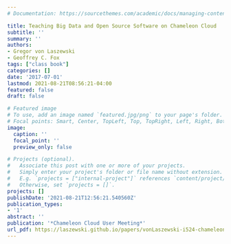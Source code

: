 ```yaml
---
# Documentation: https://sourcethemes.com/academic/docs/managing-content/

title: Teaching Big Data and Open Source Software on Chameleon Cloud
subtitle: ''
summary: ''
authors:
- Gregor von Laszewski
- Geoffrey C. Fox
tags: ["class book"]
categories: []
date: '2017-07-01'
lastmod: 2021-08-21T08:56:21-04:00
featured: false
draft: false

# Featured image
# To use, add an image named `featured.jpg/png` to your page's folder.
# Focal points: Smart, Center, TopLeft, Top, TopRight, Left, Right, BottomLeft, Bottom, BottomRight.
image:
  caption: ''
  focal_point: ''
  preview_only: false

# Projects (optional).
#   Associate this post with one or more of your projects.
#   Simply enter your project's folder or file name without extension.
#   E.g. `projects = ["internal-project"]` references `content/project/deep-learning/index.md`.
#   Otherwise, set `projects = []`.
projects: []
publishDate: '2021-08-21T12:56:21.540560Z'
publication_types:
- '1'
abstract: ''
publication: '*Chameleon Cloud User Meeting*'
url_pdf: https://laszewski.github.io/papers/vonLaszewski-i524-chameleon.pdf
---
```

